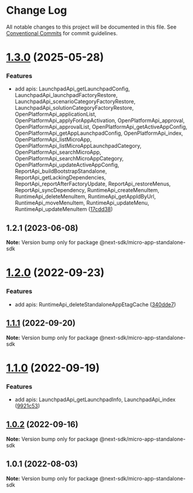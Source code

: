 # Change Log

All notable changes to this project will be documented in this file.
See [Conventional Commits](https://conventionalcommits.org) for commit guidelines.

# [1.3.0](https://github.com/easyops-cn/next-providers/compare/@next-sdk/micro-app-standalone-sdk@1.2.1...@next-sdk/micro-app-standalone-sdk@1.3.0) (2025-05-28)

### Features

- add apis: LaunchpadApi_getLaunchpadConfig, LaunchpadApi_launchpadFactoryRestore, LaunchpadApi_scenarioCategoryFactoryRestore, LaunchpadApi_solutionCategoryFactoryRestore, OpenPlatformApi_applicationList, OpenPlatformApi_applyForAppActivation, OpenPlatformApi_approval, OpenPlatformApi_approvalList, OpenPlatformApi_getActiveAppConfig, OpenPlatformApi_getAppLaunchpadConfig, OpenPlatformApi_index, OpenPlatformApi_listMicroApp, OpenPlatformApi_listMicroAppLaunchpadCategory, OpenPlatformApi_searchMicroApp, OpenPlatformApi_searchMicroAppCategory, OpenPlatformApi_updateActiveAppConfig, ReportApi_buildBootstrapStandalone, ReportApi_getLackingDependencies, ReportApi_reportAfterFactoryUpdate, ReportApi_restoreMenus, ReportApi_syncDependency, RuntimeApi_createMenuItem, RuntimeApi_deleteMenuItem, RuntimeApi_getAppIdByUrl, RuntimeApi_moveMenuItem, RuntimeApi_updateMenu, RuntimeApi_updateMenuItem ([17cdd38](https://github.com/easyops-cn/next-providers/commit/17cdd386adcf514dfdea9f6245cfd2dca7c4c49a))

## 1.2.1 (2023-06-08)

**Note:** Version bump only for package @next-sdk/micro-app-standalone-sdk

# [1.2.0](https://github.com/easyops-cn/next-providers/compare/@next-sdk/micro-app-standalone-sdk@1.1.1...@next-sdk/micro-app-standalone-sdk@1.2.0) (2022-09-23)

### Features

- add apis: RuntimeApi_deleteStandaloneAppEtagCache ([340dde7](https://github.com/easyops-cn/next-providers/commit/340dde77f8b8a24b795069146e3a82e331ede772))

## [1.1.1](https://github.com/easyops-cn/next-providers/compare/@next-sdk/micro-app-standalone-sdk@1.1.0...@next-sdk/micro-app-standalone-sdk@1.1.1) (2022-09-20)

**Note:** Version bump only for package @next-sdk/micro-app-standalone-sdk

# [1.1.0](https://github.com/easyops-cn/next-providers/compare/@next-sdk/micro-app-standalone-sdk@1.0.2...@next-sdk/micro-app-standalone-sdk@1.1.0) (2022-09-19)

### Features

- add apis: LaunchpadApi_getLaunchpadInfo, LaunchpadApi_index ([9921c53](https://github.com/easyops-cn/next-providers/commit/9921c53db6986390b42fdbcd1773a3d78d0ffc79))

## [1.0.2](https://github.com/easyops-cn/next-providers/compare/@next-sdk/micro-app-standalone-sdk@1.0.1...@next-sdk/micro-app-standalone-sdk@1.0.2) (2022-09-16)

**Note:** Version bump only for package @next-sdk/micro-app-standalone-sdk

## 1.0.1 (2022-08-03)

**Note:** Version bump only for package @next-sdk/micro-app-standalone-sdk
